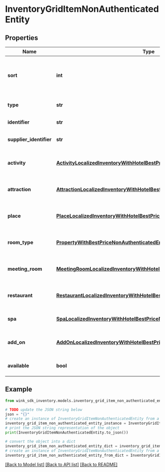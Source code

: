 # InventoryGridItemNonAuthenticatedEntity


## Properties

Name | Type | Description | Notes
------------ | ------------- | ------------- | -------------
**sort** | **int** | Sort property indicates how this grid item fits in with the rest of the items in the list. | 
**type** | **str** | The type of inventory this item represents. | 
**identifier** | **str** | Unique inventory identifier | 
**supplier_identifier** | **str** | Supplier identifier referencing inventory owner | 
**activity** | [**ActivityLocalizedInventoryWithHotelBestPriceNonAuthenticatedEntity**](ActivityLocalizedInventoryWithHotelBestPriceNonAuthenticatedEntity.md) | Populated only when the type of grid item is &#x60;ACTIVITY&#x60; | [optional] 
**attraction** | [**AttractionLocalizedInventoryWithHotelBestPriceNonAuthenticatedEntity**](AttractionLocalizedInventoryWithHotelBestPriceNonAuthenticatedEntity.md) | Populated only when the type of grid item is &#x60;ATTRACTION&#x60; | [optional] 
**place** | [**PlaceLocalizedInventoryWithHotelBestPriceNonAuthenticatedEntity**](PlaceLocalizedInventoryWithHotelBestPriceNonAuthenticatedEntity.md) | Populated only when the type of grid item is &#x60;PLACE&#x60; | [optional] 
**room_type** | [**PropertyWithBestPriceNonAuthenticatedEntity**](PropertyWithBestPriceNonAuthenticatedEntity.md) | Populated only when the type of grid item is &#x60;GUEST_ROOM&#x60; | [optional] 
**meeting_room** | [**MeetingRoomLocalizedInventoryWithHotelBestPriceNonAuthenticatedEntity**](MeetingRoomLocalizedInventoryWithHotelBestPriceNonAuthenticatedEntity.md) | Populated only when the type of grid item is &#x60;MEETING_ROOM&#x60; | [optional] 
**restaurant** | [**RestaurantLocalizedInventoryWithHotelBestPriceNonAuthenticatedEntity**](RestaurantLocalizedInventoryWithHotelBestPriceNonAuthenticatedEntity.md) | Populated only when the type of grid item is &#x60;RESTAURANT&#x60; | [optional] 
**spa** | [**SpaLocalizedInventoryWithHotelBestPriceNonAuthenticatedEntity**](SpaLocalizedInventoryWithHotelBestPriceNonAuthenticatedEntity.md) | Populated only when the type of grid item is &#x60;SPA&#x60; | [optional] 
**add_on** | [**AddOnLocalizedInventoryWithHotelBestPriceNonAuthenticatedEntity**](AddOnLocalizedInventoryWithHotelBestPriceNonAuthenticatedEntity.md) | Populated only when the type of grid item is &#x60;ADD_ON&#x60; | [optional] 
**available** | **bool** | Whether this inventory is available | [optional] 

## Example

```python
from wink_sdk_inventory.models.inventory_grid_item_non_authenticated_entity import InventoryGridItemNonAuthenticatedEntity

# TODO update the JSON string below
json = "{}"
# create an instance of InventoryGridItemNonAuthenticatedEntity from a JSON string
inventory_grid_item_non_authenticated_entity_instance = InventoryGridItemNonAuthenticatedEntity.from_json(json)
# print the JSON string representation of the object
print(InventoryGridItemNonAuthenticatedEntity.to_json())

# convert the object into a dict
inventory_grid_item_non_authenticated_entity_dict = inventory_grid_item_non_authenticated_entity_instance.to_dict()
# create an instance of InventoryGridItemNonAuthenticatedEntity from a dict
inventory_grid_item_non_authenticated_entity_from_dict = InventoryGridItemNonAuthenticatedEntity.from_dict(inventory_grid_item_non_authenticated_entity_dict)
```
[[Back to Model list]](../README.md#documentation-for-models) [[Back to API list]](../README.md#documentation-for-api-endpoints) [[Back to README]](../README.md)


